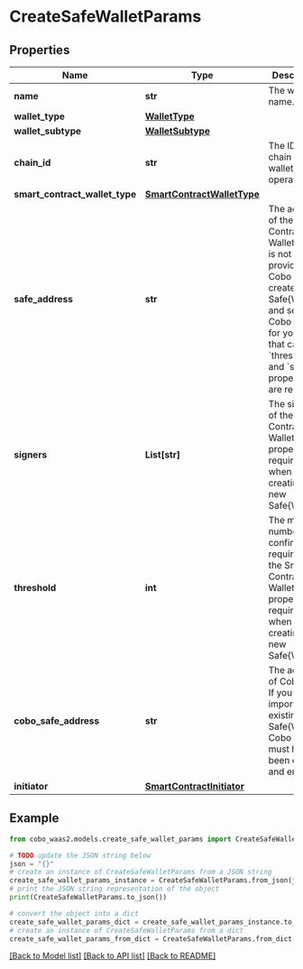# CreateSafeWalletParams


## Properties

Name | Type | Description | Notes
------------ | ------------- | ------------- | -------------
**name** | **str** | The wallet name. | 
**wallet_type** | [**WalletType**](WalletType.md) |  | 
**wallet_subtype** | [**WalletSubtype**](WalletSubtype.md) |  | 
**chain_id** | **str** | The ID of the chain that the wallet operates on. | 
**smart_contract_wallet_type** | [**SmartContractWalletType**](SmartContractWalletType.md) |  | 
**safe_address** | **str** | The address of the Smart Contract Wallet. If this is not provided, Cobo will create a new Safe{Wallet} and set up Cobo Safe for you. In that case, the &#x60;threshold&#x60; and &#x60;signers&#x60; properties are required. | [optional] 
**signers** | **List[str]** | The signers of the Smart Contract Wallet. This property is required when creating a new Safe{Wallet}. | [optional] 
**threshold** | **int** | The minimum number of confirmations required for the Smart Contract Wallet. This property is required when creating a new Safe{Wallet}. | [optional] 
**cobo_safe_address** | **str** | The address of Cobo Safe. If you are importing an existing Safe{Wallet}, Cobo Safe must have been created and enabled. | [optional] 
**initiator** | [**SmartContractInitiator**](SmartContractInitiator.md) |  | [optional] 

## Example

```python
from cobo_waas2.models.create_safe_wallet_params import CreateSafeWalletParams

# TODO update the JSON string below
json = "{}"
# create an instance of CreateSafeWalletParams from a JSON string
create_safe_wallet_params_instance = CreateSafeWalletParams.from_json(json)
# print the JSON string representation of the object
print(CreateSafeWalletParams.to_json())

# convert the object into a dict
create_safe_wallet_params_dict = create_safe_wallet_params_instance.to_dict()
# create an instance of CreateSafeWalletParams from a dict
create_safe_wallet_params_from_dict = CreateSafeWalletParams.from_dict(create_safe_wallet_params_dict)
```
[[Back to Model list]](../README.md#documentation-for-models) [[Back to API list]](../README.md#documentation-for-api-endpoints) [[Back to README]](../README.md)



